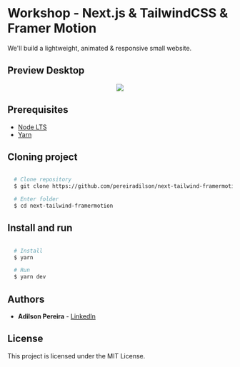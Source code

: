 # Workshop - Next.js & TailwindCSS & Framer Motion

We'll build a lightweight, animated & responsive small website.

## Preview Desktop

<div align="center">
  <img src="https://ik.imagekit.io/rlpwchithd/Screen_Shot_2021-07-04_at_12.57.23_oehy8xOlZ.png">
</div>

## Prerequisites

- [Node LTS](https://nodejs.org/en/)
- [Yarn](https://classic.yarnpkg.com/pt-BR/)

## Cloning project

```bash

  # Clone repository
  $ git clone https://github.com/pereiradilson/next-tailwind-framermotion.git

  # Enter folder
  $ cd next-tailwind-framermotion

```

## Install and run

```bash

  # Install
  $ yarn

  # Run
  $ yarn dev

```

## Authors

- **Adilson Pereira** - [LinkedIn](https://www.linkedin.com/in/pereiradilson/)

## License

This project is licensed under the MIT License.